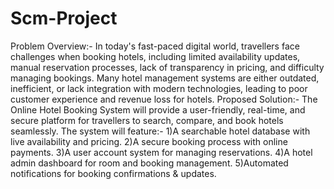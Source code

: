 # Scm-Project
Problem Overview:-
     In today's fast-paced digital world, travellers face challenges when booking hotels, including limited availability updates, manual reservation processes, lack of transparency in pricing, and difficulty managing bookings. Many hotel management systems are either outdated, inefficient, or lack integration with modern technologies, leading to poor customer experience and revenue loss for hotels.
Proposed Solution:-
The Online Hotel Booking System will provide a user-friendly, real-time, and secure platform for travellers to search, compare, and book hotels seamlessly. The system will feature:- 
1)A searchable hotel database with live availability and pricing.
2)A secure booking process with online payments.
3)A user account system for managing reservations.
4)A hotel admin dashboard for room and booking management.
5)Automated notifications for booking confirmations & updates.

